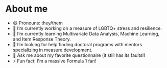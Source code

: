 # About me 

- 😄 Pronouns: they/them
- 🔭 I’m currently working on a measure of LGBTQ+ stress and resilience.
- 🌱 I’m currently learning Multivariate Data Analysis, Machine Learning, and Item Response Theory.
- 🤔 I’m looking for help finding doctoral programs with mentors specializing in measure development.
- 💬 Ask me about my favorite questionnaire (it still has its faults!)
- ⚡ Fun fact: I'm a massive Formula 1 fan!

<!--
- 📫 How to reach me: Email is best! emma.headley@vanderbilt.edu
-->
